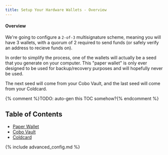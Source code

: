 ```yaml
---
title: Setup Your Hardware Wallets - Overview
---
```


#### Overview
We're going to configure a `2-of-3` multisignature scheme, meaning you will have 3 wallets, with a quorum of 2 required to send funds
(or safely verify an address to recieve funds on).

In order to simplify the process, one of the wallets will actually be a seed that you generate on your computer.
This "paper wallet" is only ever designed to be used for backup/recovery purposes and will hopefully never be used.

The next seed will come from your Cobo Vault, and the last seed will come from your Coldcard.

{% comment %}TODO: auto-gen this TOC somehow?{% endcomment %}
## Table of Contents
* [Paper Wallet](paper)
* [Cobo Vault](cobo)
* [Coldcard](coldcard)


{% include advanced_config.md %}
